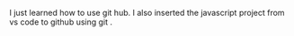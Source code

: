 I just learned how to use git hub.
I also inserted the javascript project from vs code to github using git .
